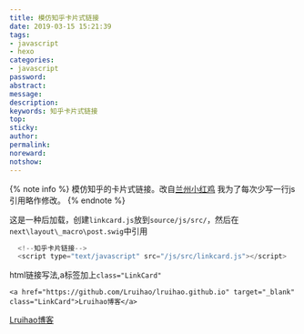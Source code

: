 ```yaml
---
title: 模仿知乎卡片式链接
date: 2019-03-15 15:21:39
tags:
- javascript
- hexo
categories:
- javascript
password:
abstract:
message:
description:
keywords: 知乎卡片式链接
top:
sticky:
author:
permalink:
noreward:
notshow:
---
```



{% note info %}
模仿知乎的卡片式链接。改自[兰州小红鸡](https://me.idealli.com/post/a714f04b.html)
我为了每次少写一行js引用略作修改。
{% endnote %}

<!--more-->

这是一种后加载，创建`linkcard.js`放到`source/js/src/`，然后在`next\layout\_macro\post.swig`中引用

```java 知乎卡片链接
  <!--知乎卡片链接-->
  <script type="text/javascript" src="/js/src/linkcard.js"></script>
```
html链接写法,a标签加上`class="LinkCard"`
```
<a href="https://github.com/Lruihao/lruihao.github.io" target="_blank" class="LinkCard">Lruihao博客</a>
```

<a href="https://github.com/Lruihao/lruihao.github.io" target="_blank" class="LinkCard">Lruihao博客</a>